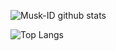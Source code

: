 ![Musk-ID github stats](https://github-readme-stats.vercel.app/api?username=brookslach&show_icons=true&theme=default)

![Top Langs](https://github-readme-stats.vercel.app/api/top-langs/?username=brookslach&layout=compact)
